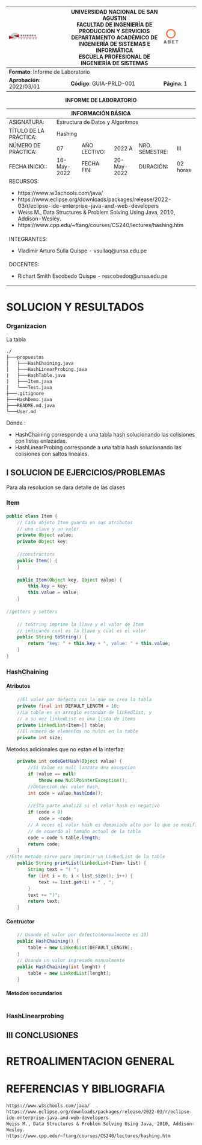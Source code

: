 
<div align="center">
<table>
    <theader>
        <tr>
            <td><img src="https://github.com/rescobedoq/pw2/blob/main/epis.png?raw=true" alt="EPIS" style="width:50%; height:auto"/></td>
            <th>
                <span style="font-weight:bold;">UNIVERSIDAD NACIONAL DE SAN AGUSTIN</span><br />
                <span style="font-weight:bold;">FACULTAD DE INGENIERÍA DE PRODUCCIÓN Y SERVICIOS</span><br />
                <span style="font-weight:bold;">DEPARTAMENTO ACADÉMICO DE INGENIERÍA DE SISTEMAS E INFORMÁTICA</span><br />
                <span style="font-weight:bold;">ESCUELA PROFESIONAL DE INGENIERÍA DE SISTEMAS</span>
            </th>
            <td><img src="https://github.com/rescobedoq/pw2/blob/main/abet.png?raw=true" alt="ABET" style="width:50%; height:auto"/></td>
        </tr>
    </theader>
    <tbody>
        <tr><td colspan="3"><span style="font-weight:bold;">Formato</span>: Informe de Laboratorio</td></tr>
        <tr><td><span style="font-weight:bold;">Aprobación</span>:  2022/03/01</td><td><span style="font-weight:bold;">Código</span>: GUIA-PRLD-001</td><td><span style="font-weight:bold;">Página</span>: 1</td></tr>
    </tbody>
</table>
</div>

<div align="center">
<span style="font-weight:bold;">INFORME DE LABORATORIO</span><br />
</div>


<table>
<theader>
<tr><th colspan="6">INFORMACIÓN BÁSICA</th></tr>
</theader>
<tbody>
<tr><td>ASIGNATURA:</td><td colspan="5">Estructura de Datos y Algoritmos</td></tr>
<tr><td>TÍTULO DE LA PRÁCTICA:</td><td colspan="5">Hashing</td></tr>
<tr>
<td>NÚMERO DE PRÁCTICA:</td><td>07</td><td>AÑO LECTIVO:</td><td>2022 A</td><td>NRO. SEMESTRE:</td><td>III</td>
</tr>
<tr>
<td>FECHA INICIO::</td><td>16-May-2022</td><td>FECHA FIN:</td><td>20-May-2022</td><td>DURACIÓN:</td><td>02 horas</td>
</tr>
<tr><td colspan="6">RECURSOS:
    <ul>
        <li>https://www.w3schools.com/java/</li>
        <li>https://www.eclipse.org/downloads/packages/release/2022-03/r/eclipse-ide-enterprise-java-and-web-developers</li>
        <li>Weiss M., Data Structures & Problem Solving Using Java, 2010, Addison-Wesley.</li>
        <li>https://www.cpp.edu/~ftang/courses/CS240/lectures/hashing.htm</li>
    </ul>
</td>
</<tr>

<tr><td colspan="6">INTEGRANTES:
<ul>
<li>Vladimir Arturo Sulla Quispe - vsullaq@unsa.edu.pe</li>
</ul>
</td>
</<tr>
<tr><td colspan="6">DOCENTES:
<ul>
<li>Richart Smith Escobedo Quispe - rescobedoq@unsa.edu.pe</li>
</ul>
</td>
</<tr>
</tdbody>
</table>

# SOLUCION Y RESULTADOS

### Organizacion
La tabla 
``` 
./
├───propuestos
│   ├───HashChaining.java
│   ├───HashLinearProbing.java
|   ├───HashTable.java
|   ├───Item.java
│   └───Test.java
├───.gitignore
├───HashDemo.java
├───README.md.java
└───User.md
```
Donde :

- HashChaining corresponde a una tabla hash solucionando las colisiones con listas enlazadas.
- HashLinearProbing corresponde a una tabla hash solucionando las colisiones con saltos lineales.
## I SOLUCION DE EJERCICIOS/PROBLEMAS

Para ala resolucion se dara detalle de las clases
### Item
```java
public class Item {
    // Cada objeto Item guarda en sus atributos 
    // una clave y un valor 
    private Object value;
    private Object key;
    
    //constructors
    public Item() {
    }

    public Item(Object key, Object value) {
        this.key = key;
        this.value = value;
    }

//getters y setters
    
    // toString imprime la llave y el valor de Item
    // indicando cual es la llave y cual es el valor 
    public String toString() {
        return "key: " + this.key + ", value: " + this.value;
    }
}
```
### HashChaining

#### Atributos
```java
    //El valor por defecto con la que se crea la tabla
	private final int DEFAULT_LENGTH = 10;
    //La table es un arreglo estandar de linkedlist, y 
    // a su vez linkedList es una lista de items
	private LinkedList<Item>[] table;
    //El numero de elementos no nulos en la table
	private int size;
``` 
Metodos adicionales que no estan el la interfaz:

```java
	private int codeGetHash(Object value) {
        //Si Value es null lanzara una excepcion
		if (value == null)
			throw new NullPointerException();
		//Obtencion del valor hash,
        int code = value.hashCode();

        //Esta parte analiza si el valor hash es negativo 
		if (code < 0)
			code = -code;
        // A veces el valor hash es demasiado alto por lo que se modifica 
        // de acuerdo al tamaño actual de la tabla
		code = code % table.length;
		return code;
	}
//Este metodo sirve para imprimir un LinkedList de la table
    public String printList(LinkedList<Item> list) {
		String text = "( ";
		for (int i = 0; i < list.size(); i++) {
			text += list.get(i) + " , ";
		}
		text += ")";
		return text;
	}
```
#### Contructor
```java
    // Usando el valor por defecto(normalmente es 10)
	public HashChaining() {
		table = new LinkedList[DEFAULT_LENGTH];
	}
    // Usando un valor ingresado manualmente
	public HashChaining(int lenght) {
		table = new LinkedList[lenght];
	}
```
#### Metodos secundarios
```

```

### HashLinearprobing

## III CONCLUSIONES


# RETROALIMENTACION GENERAL






# REFERENCIAS Y BIBLIOGRAFIA
```
https://www.w3schools.com/java/
https://www.eclipse.org/downloads/packages/release/2022-03/r/eclipse-ide-enterprise-java-and-web-developers
Weiss M., Data Structures & Problem Solving Using Java, 2010, Addison-Wesley.
https://www.cpp.edu/~ftang/courses/CS240/lectures/hashing.htm
```
